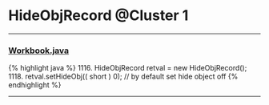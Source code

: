 # HideObjRecord @Cluster 1

***

### [Workbook.java](https://searchcode.com/codesearch/view/15642358/)
{% highlight java %}
1116. HideObjRecord retval = new HideObjRecord();
1118. retval.setHideObj(( short ) 0);   // by default set hide object off
{% endhighlight %}

***

